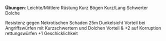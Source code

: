 **Übungen**:
Leichte/Mittlere Rüstung
Kurz Bögen
Kurz/Lang Schwerter
Dolche

Resistenz gegen Nekrotischen Schaden
25m Dunkelsicht
Vorteil bei Angriffswürfen mit Kurzschwertern und Dolchen
Vorteil & +2 auf Korruption rettungswürfen
+1 Geschicklichkeit